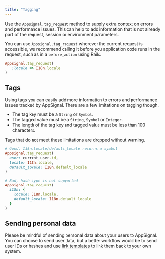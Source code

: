 ```yaml
---
title: "Tagging"
---
```


Use the `Appsignal.tag_request` method to supply extra context on errors and
performance issues. This can help to add information that is not already part of
the request, session or environment parameters.

You can use `Appsignal.tag_request` wherever the current request is accessible,
we recommend calling it before you application code runs in the request, such
as in a `before_action` using Rails.

```ruby
Appsignal.tag_request(
   :locale => I18n.locale
)
```

## Tags

Using tags you can easily add more information to errors and performance issues
tracked by AppSignal. There are a few limitations on tagging though.

- The tag key must be a `String` or `Symbol`.
- The tagged value must be a `String`, `Symbol` or `Integer`.
- The length of the tag key and tagged value must be less than 100 characters.

Tags that do not meet these limitations are dropped without warning.

```ruby
# Good, I18n.locale/default_locale returns a symbol
Appsignal.tag_request(
  user: current_user.id,
  locale: I18n.locale,
  default_locale: I18n.default_locale
)

# Bad, hash type is not supported
Appsignal.tag_request(
  i18n: {
    locale: I18n.locale,
    default_locale: I18n.default_locale
  }
)
```

## Sending personal data

Please be mindful of sending personal data about your users to AppSignal. You
can choose to send user data, but a better workflow would be to send user
IDs or hashes and use [link
templates](/ruby/instrumentation/link-templates.html) to link them back to your
own system.
